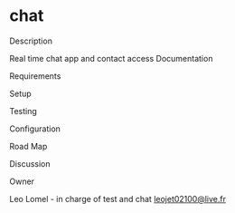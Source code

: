 # chat

Description

Real time chat app and contact access 
Documentation

Requirements

Setup

Testing

Configuration

Road Map

Discussion

Owner

Leo Lomel - in charge of test and chat
leojet02100@live.fr
